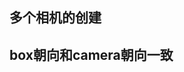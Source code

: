 ## 多个相机的创建
<preview path="../demo/babylon/camera/cameraMore.vue"></preview>

## box朝向和camera朝向一致
<preview path="../demo/babylon/camera/boxFollowCamera.vue"></preview>